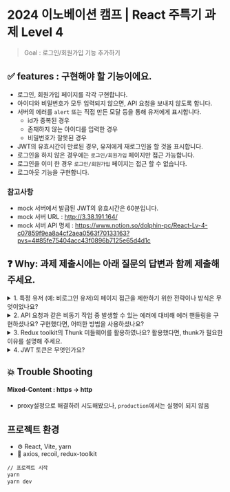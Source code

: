 # 2024 이노베이션 캠프 | React 주특기 과제 Level 4

> Goal : 로그인/회원가입 기능 추가하기

## ✅ features : 구현해야 할 기능이에요.

- 로그인, 회원가입 페이지를 각각 구현합니다.
- 아이디와 비밀번호가 모두 입력되지 않으면, API 요청을 보내지 않도록 합니다.
- 서버의 에러를 `alert` 또는 직접 만든 모달 등을 통해 유저에게 표시합니다.
  - id가 중복된 경우
  - 존재하지 않는 아이디를 입력한 경우
  - 비밀번호가 잘못된 경우
- JWT의 유효시간이 만료된 경우, 유저에게 재로그인을 할 것을 표시합니다.
- 로그인을 하지 않은 경우에는 `로그인/회원가입` 페이지만 접근 가능합니다.
- 로그인을 이미 한 경우 `로그인/회원가입` 페이지는 접근 할 수 없습니다.
- 로그아웃 기능을 구현합니다.

### 참고사항

- mock 서버에서 발급된 JWT의 유효시간은 60분입니다.
- mock 서버 URL : http://3.38.191.164/
- mock 서버 API 명세 : https://www.notion.so/dolphin-pc/React-Lv-4-c07859f9ea8a4cf2aea0563f70133163?pvs=4#85fe75404acc43f0896b7125e65d4d1c

## ❓ Why: 과제 제출시에는 아래 질문의 답변과 함께 제출해주세요.

<details>
  <summary>1. 특정 유저 (예: 비로그인 유저)의 페이지 접근을 제한하기 위한 전략이나 방식은 무엇이었나요?</summary>

### 📌 `Route` 컴포넌트를 감싸는 `PrivateRoute`를 만들어, `isAuth`와 `token만료여부`에 따른 분기처리를 했습니다.

```tsx
function App() {
return (
  <BrowserRouter>
    <RecoilRoot>
      <Routes>
        <Route element={<PrivateRoute isAuth={false} />}>
          <Route path="/" element={<LoginPage />} />
          <Route path="/register" element={<ResiterPage />} />
        </Route>
        <Route element={<PrivateRoute isAuth={true} />}>
          <Route path="/auth" element={<AuthPage />} />
          <Route path="/test-auth" element={<TestAuthPage />} />
        </Route>
      </Routes>
    </RecoilRoot>
  </BrowserRouter>
);
}


interface Props {
/** true:인증, false:인증불필요 */
isAuth: boolean;
}

const PrivateRoute = ({ isAuth }: Props) => {
const {
  token
} = useAuth();

...

//* 인증 필요 페이지
if (isAuth) {
  return token ? <AuthOutlet /> : <Navigate to="/" />;
}

//* 인증 불필요 페이지
return token ? <Back /> : <Outlet />;
};

export default PrivateRoute;

```

</details>

<details>
<summary>2. API 요청과 같은 비동기 작업 중 발생할 수 있는 에러에 대비해 에러 핸들링을 구현하셨나요? 구현했다면, 어떠한 방법을 사용하셨나요?</summary>

## 📌 axios의 `interceptor`를 통해 공통 에러처리를 진행했습니다.

```tsx
import axios from "axios";

const api = axios.create({
  baseURL: "http://3.38.191.164/",
});

api.interceptors.response.use(
  (response) => response,
  (error) => {
    if (error.response.status === 401) {
      console.log(error.response.data);
      alert(error.response.data.message);
      return Promise.reject(error);
    }
  }
);

export default api;
```

</details>

<details>
<summary>3. Redux toolkit의 Thunk 미들웨어를 활용하였나요? 활용했다면, thunk가 필요한 이유를 설명해 주세요.</summary>

| 이번 프로젝트에서는, `recoil` `Rudux-toolkit` 두 가지 방식으로 진행했습니다.

## 📌 API통신의 비동기처리를 위해, `thunk`가 필요했습니다.

- RTK의 비동기 처리를 위해, `middleware`설정을 해주었고, `/login`API와 통신하는 `__login` thunk함수를 만들었습니다.

```tsx

// api.ts
export const fetchLogin = async ({
  id,
  password,
}: LoginReq): Promise<LoginRes> => {
  const response = await api.post("/login", { id, password });
  return response.data;
};

// auth.slice.ts
export const __login = createAsyncThunk<
  LoginRes,
  LoginReq,
  { rejectValue: string }
>("tokenSlice/login", async (payload: LoginReq, thunkAPI) => {
  const data = await fetchLogin(payload);
  thunkAPI.fulfillWithValue(data);
  return data;
});

export const tokenSlice = createSlice({
  name: "tokenSlice",
  initialState,
  reducers: {},
  extraReducers: (builder) => {
    builder.addCase(__login.fulfilled, (state, action) => {
      state.data.token = action.payload.token;
      state.data.expiredAt = new Date().getTime() + 1000 * 60 * 60;
      state.data.isExpired = false;
    });
  },
});

// LoginPage.tsx
const LoginPage = () => {
  const dispatch = useDispatch<AppDispatch>();

  const handleLogin = (e: FormEvent) => {
    e.preventDefault();

    // FormData
    const formData = new FormData(e.target as HTMLFormElement);
    const id = formData.get("id")?.toString();
    const password = formData.get("password")?.toString();

    if (!id || !password) return alert("아이디와 비밀번호를 입력해주세요.");

    dispatch(__login({ id, password }));
  };

  ...
}

```

</details>

<details>
<summary>4. JWT 토큰은 무엇인가요?</summary>

## 📌 Json형태로 사용자의 인증정보를 암호화한 토큰으로, Client가 Server에 인가데이터를 요청할 수 있는 `인가(Authorization)`입니다.

![alt text](image.png)

### 장점 👍

#### 1. 비연결성(stateless) - 서버는, JWT를 통해 클라이언트의 인증 상태를 `매번 확인`할 필요가 없어 `stateless`합니다.

- 리소스 절감 : 인가 데이터의 요청때마다, 사용자의 인증상태를 확인하는 대신 JWT의 검증여부로 판단하기에 `서버의 리소스가 절감`됩니다.
  - 인증 상태 확인을 위한, `DB데이터 확인`, `session관리` 등
- 확장성 : 서버 간 인증상태를 공유할 필요가 없어, 서버의 `Scale-out(서버증설)`이 용이합니다.

### 단점 👎

#### 1. 정보 노출

- JWT의 payload에는 JSON형태로 다양한 정보가 담길 수 있습니다. 하지만, 이는 클라이언트 측에 저장되어 탈취될 위험이 존재합니다.
- 토큰 탈취의 경우를 고려하여, `전화번호, 주민번호 등 민감 정보`는 JWT에 담지 않도록 하는 것이 좋습니다.

#### 2. 토큰 탈취

- 토큰은 클라이언트에 저장되기에 `XSS공격`에 의해 탈취될 수 있습니다.
  - XSS(Cross-Site Scripting) : 악성 사용자가 심어놓은 코드를 통해, 정보를 빼돌리는 기법

#### 3. 만료시간 관리

- 토큰이 탈취되었다면, 악성사용자에 의해 토큰이 남용될 수 있습니다.
  - 토큰시간의 사용시간이 길다면(1달), 해당 토큰으로 많은 범죄를 저지를 수 있게 됩니다.
  - 토큰시간의 사용시간이 짧다면(1분), 짧은 기간마다 토큰의 재발행을 해야하는 `사용자의 경험이 저하`될 수 있습니다.

### 단점 보완방법

#### 🔄 Refresh Token 사용

- [블로그 게시글](https://velog.io/@dolphin-pc/JWT%EC%99%80-%EB%B8%8C%EB%9D%BC%EC%9A%B0%EC%A0%80-%EC%A0%80%EC%9E%A5%EC%86%8C)
- Access Token은 인가를 위한 것으로 사용하고, Refresh Token은 Access Token의 재발급을 위한 용도로 사용합니다.
  - AT는 만료기간을 짧게 하고, RT는 만료기간을 길게 합니다.
  - AT는 Local Storage에 저장하여, `XSS`에 탈취되어도 만료시간을 짧게 합니다.
  - RT는 Cookie에 저장하며, `CSRF`에 의한 공격에 안전하도록 합니다.

</details>

## 💥 Trouble Shooting

#### Mixed-Content : https -> http

- proxy설정으로 해결하려 시도해봤으나, `production`에서는 실행이 되지 않음

## 프로젝트 환경

- ⚙️ React, Vite, yarn
- 📕 axios, recoil, redux-toolkit

```
// 프로젝트 시작
yarn
yarn dev
```
